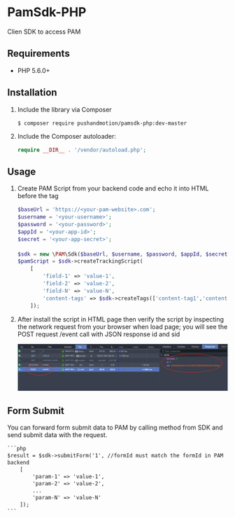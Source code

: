 # PamSdk-PHP
Clien SDK to access PAM

## Requirements

 * PHP 5.6.0+

## Installation

 1. Include the library via Composer

    ```
    $ composer require pushandmotion/pamsdk-php:dev-master
    ```

 1. Include the Composer autoloader:

    ```php
    require __DIR__ . '/vendor/autoload.php';
    ```

## Usage

 1. Create PAM Script from your backend code and echo it into HTML before the </body> tag
 
    ```php
    $baseUrl = 'https://<your-pam-website>.com';
    $username = '<your-username>';
    $password = '<your-password>';
    $appId = '<your-app-id>';
    $secret = '<your-app-secret>';
    
    $sdk = new \PAM\Sdk($baseUrl, $username, $password, $appId, $secret);
    $pamScript = $sdk->createTrackingScript(
        [
            'field-1' => 'value-1',
            'field-2' => 'value-2',
            'field-N' => 'value-N',
            'content-tags' => $sdk->createTags(['content-tag1','content-tag2'])
        ]);
    ```
  
 1. After install the script in HTML page then verify the script by inspecting the network request from your browser when load page; you will see the POST request /event call with JSON response id and sid
 
     ![Screen-shot of page-view event post request](/screenshots/inspect-event.png?raw=true "Screen-shot of page-view event post request")
     
     

## Form Submit

You can forward form submit data to PAM by calling method from SDK and send submit data with the request.

    ```php
    $result = $sdk->submitForm('1', //formId must match the formId in PAM backend 
        [
            'param-1' => 'value-1',
            'param-2' => 'value-2',
            ...
            'param-N' => 'value-N'
        ]);
    ```